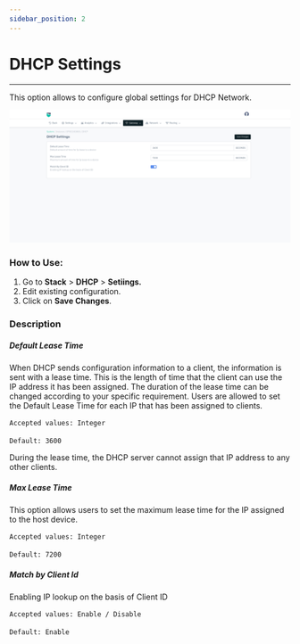 ```yaml
---
sidebar_position: 2
---
```


# DHCP Settings

---

This option allows to configure global settings for DHCP Network.

![dhcp](/img/platform/v8/docs/dhcp_setting.png)  
  
### How to Use:  

1. Go to **Stack** > **DHCP** > **Setiings.**
2. Edit existing configuration.
3. Click on **Save Changes**.  


### Description

##### Default Lease Time  

When DHCP sends configuration information to a client, the information is sent with a lease time. This is the length of time that the client can use the IP address it has been assigned. The duration of the lease time can be changed according to your specific requirement. Users are allowed to set the Default Lease Time for each IP that has been assigned to clients.

    Accepted values: Integer

    Default: 3600

During the lease time, the DHCP server cannot assign that IP address to any other clients.

##### Max Lease Time  

This option allows users to set the maximum lease time for the IP assigned to the host device.

    Accepted values: Integer

    Default: 7200

##### Match by Client Id  

Enabling IP lookup on the basis of Client ID

    Accepted values: Enable / Disable

    Default: Enable


